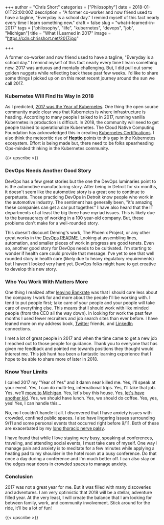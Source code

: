 +++
author = "Chris Short"
categories = ["Philosophy"]
date = 2018-01-01T22:00:00Z
description = "A former co-worker and now friend used to have a tagline, \"Everyday is a school day.\" I remind myself of this fact nearly every time I learn something new."
draft = false
slug = "what-i-learned-in-2017"
tags = ["philosophy", "life", "kubernetes", "devops", "job", "Michigan"]
title = "What I Learned in 2017"
image = "https://cdn.chrisshort.net/2017.jpg"

+++

A former co-worker and now friend used to have a tagline, "Everyday is a school day." I remind myself of this fact nearly every time I learn something new. 2017 was arduous and mentally challenging. But, I did pull out some golden nuggets while reflecting back these past few weeks. I'd like to share some things I picked up on on this most recent journey around the sun we call 2017.

### Kubernetes Will Find Its Way in 2018

As I predicted, [2017 was the Year of Kubernetes](/what-i-learned-in-2016/). One thing the open source community made clear was that Kubernetes is where infrastructure is heading. According to many people I talked to in 2017, running vanilla Kubernetes in production is difficult. In 2018, the community will need to get people trained to operationalize Kubernetes. The Cloud Native Computing Foundation has acknowledged this in creating [Kubernetes Certifications](https://www.cncf.io/announcement/2017/11/13/cloud-native-computing-foundation-launches-certified-kubernetes-program-32-conformant-distributions-platforms/). I also think the meteoritic rise of [**Heptio**](https://heptio.com/) points to this gap in the Kubernetes ecosystem. Effort is being made but, there need to be folks spearheading Ops-minded thinking in the Kubernetes community.

{{< upscribe >}}

### DevOps Needs Another Good Story

DevOps has a few great stories but the one the DevOps luminaries point to is the automotive manufacturing story. After being in Detroit for six months, it doesn't seem like the automotive story is a great one to continue to perpetuate. Those practicing DevOps in Detroit know people who work in the automotive industry. The sentiment has generally been, "it's amazing these companies can get a car put together." I have also heard that the IT departments of at least the big three have myriad issues. This is likely due to the bureaucracy of working in a 100 year-old company. But, these problems don't make for a well-rounded story.

This doesn't discount Deming's work, The Phoenix Project, or any other great works in the [DevOps README](https://github.com/chris-short/DevOps-README.md). Looking at assembling lines, automation, and smaller pieces of work in progress are good tenets. Even so, another good story for DevOps needs to be cultivated. I'm starting to wonder if health care could provide that message. I've yet to see that well rounded story in health care (likely due to heavy regulatory requirements) but I haven't looked very hard yet. DevOps folks might have to get creative to develop this new story.

<!-- chrisshort.net Responsive -->
<script async src="//pagead2.googlesyndication.com/pagead/js/adsbygoogle.js"></script>
<ins class="adsbygoogle"
     style="display:block"
     data-ad-client="ca-pub-8972983586873269"
     data-ad-slot="1297095894"
     data-ad-format="auto"></ins>
<script>
   (adsbygoogle = window.adsbygoogle || []).push({});
</script>

### Who You Work With Matters More

One thing I realized after [leaving Bankrate](/leaving-bankrate/) was that I should care less about the company I work for and more about the people I'll be working with. I tend to put people first; take care of your people and your people will take care of everything else. This means that I should work with like minded people (from the CEO all the way down). In looking for work the past few months I used fewer recruiters and job search sites than ever before. I have leaned more on my address book, [Twitter](https://twitter.com/ChrisShort) friends, and [LinkedIn](https://linkedin.com/in/christopherbshort/) connections.

I met a lot of great people in 2017 and when the time came to get a new job I reached out to those people for guidance. Thank you to everyone that has given me feedback and pointed me towards positions they thought would interest me. This job hunt has been a fantastic learning experience that I hope to be able to share more of later in 2018.

### Know Your Limits

I called 2017 my "Year of Yes" and it damn near killed me. Yes, I'll speak at your event. Yes, I can do multi-leg, international trips. Yes, I'll take that job. Yes, we'll [move to Michigan](/leaving-north-carolina/). Yes, let's buy this house. Yes, [let's have another kid](/miscarriage-a-culture-of-silence-helps-no-one/). Yes, we should have lunch. Yes, we should do coffee. Yes, yes, yes! Yes, I can handle this...

No, no I couldn't handle it all. I discovered that I have anxiety issues with crowded, confined public spaces. I also have lingering issues surrounding 9/11 and some personal events that occurred right before 9/11. Both of these are exacerbated by my [long thoracic nerve palsy](/long-thoracic-nerve-palsy/).

I have found that while I love staying very busy, speaking at conferences, traveling, and attending social events, I must take care of myself. One way I manage pain and anxiety is to meditate for a few minutes while applying a heating pad to my shoulder in the hotel room at a busy conference. Do that once a day during a conference and I'm much better off. I can also stay on the edges near doors in crowded spaces to manage anxiety.

<!-- chrisshort.net Responsive -->
<script async src="//pagead2.googlesyndication.com/pagead/js/adsbygoogle.js"></script>
<ins class="adsbygoogle"
     style="display:block"
     data-ad-client="ca-pub-8972983586873269"
     data-ad-slot="1297095894"
     data-ad-format="auto"></ins>
<script>
   (adsbygoogle = window.adsbygoogle || []).push({});
</script>

### Conclusion

2017 was not a great year for me. But it was filled with many discoveries and adventures. I am very optimistic that 2018 will be a stellar, adventure filled year. At the very least, I will create the balance that I am looking for between family, work, and community involvement. Stick around for the ride, it'll be a lot of fun!

{{< upscribe >}}